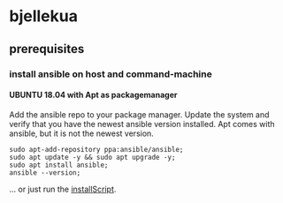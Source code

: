 # bjellekua

## prerequisites

### install ansible on host and command-machine

#### UBUNTU 18.04 with Apt as packagemanager
Add the ansible repo to your package manager.
Update the system and verify that you have the newest ansible version installed.
Apt comes with ansible, but it is not the newest version.


```()
sudo apt-add-repository ppa:ansible/ansible; 
sudo apt update -y && sudo apt upgrade -y; 
sudo apt install ansible;  
ansible --version;
```

... or just run the [installScript](installNewestAnsibleWithAptOnUbuntu18.04.sh).


